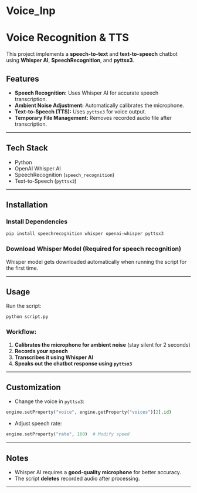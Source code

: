# Voice_Inp
# Voice Recognition & TTS

This project implements a **speech-to-text** and **text-to-speech** chatbot using **Whisper AI**, **SpeechRecognition**, and **pyttsx3**.

## Features
- **Speech Recognition:** Uses Whisper AI for accurate speech transcription.
- **Ambient Noise Adjustment:** Automatically calibrates the microphone.
- **Text-to-Speech (TTS):** Uses `pyttsx3` for voice output.
- **Temporary File Management:** Removes recorded audio file after transcription.

---

## Tech Stack
- Python
- OpenAI Whisper AI
- SpeechRecognition (`speech_recognition`)
- Text-to-Speech (`pyttsx3`)

---

## Installation
### **Install Dependencies**
```bash
pip install speechrecognition whisper openai-whisper pyttsx3
```

### **Download Whisper Model** (Required for speech recognition)
Whisper model gets downloaded automatically when running the script for the first time.

---

##  Usage
Run the script:
```bash
python script.py
```
### **Workflow:**
1. **Calibrates the microphone for ambient noise** (stay silent for 2 seconds)
2. **Records your speech**
3. **Transcribes it using Whisper AI**
4. **Speaks out the chatbot response using `pyttsx3`**
---

## Customization
- Change the voice in `pyttsx3`:
```python
engine.setProperty("voice", engine.getProperty("voices")[2].id)
```
- Adjust speech rate:
```python
engine.setProperty("rate", 160)  # Modify speed
```

---

## Notes
- Whisper AI requires a **good-quality microphone** for better accuracy.
- The script **deletes** recorded audio after processing.

---



